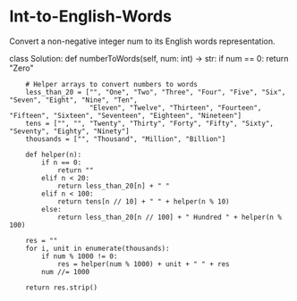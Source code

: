 # Int-to-English-Words

Convert a non-negative integer num to its English words representation.

class Solution:
    def numberToWords(self, num: int) -> str:
        if num == 0:
            return "Zero"
        
        # Helper arrays to convert numbers to words
        less_than_20 = ["", "One", "Two", "Three", "Four", "Five", "Six", "Seven", "Eight", "Nine", "Ten", 
                        "Eleven", "Twelve", "Thirteen", "Fourteen", "Fifteen", "Sixteen", "Seventeen", "Eighteen", "Nineteen"]
        tens = ["", "", "Twenty", "Thirty", "Forty", "Fifty", "Sixty", "Seventy", "Eighty", "Ninety"]
        thousands = ["", "Thousand", "Million", "Billion"]
        
        def helper(n):
            if n == 0:
                return ""
            elif n < 20:
                return less_than_20[n] + " "
            elif n < 100:
                return tens[n // 10] + " " + helper(n % 10)
            else:
                return less_than_20[n // 100] + " Hundred " + helper(n % 100)
        
        res = ""
        for i, unit in enumerate(thousands):
            if num % 1000 != 0:
                res = helper(num % 1000) + unit + " " + res
            num //= 1000
        
        return res.strip()
        
